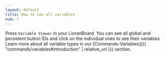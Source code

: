 ```yaml
---
layout: default
title: How to see all variables
num: 7
---
```


Press `Variable Viewer` in your LioranBoard. You can see all global and persistent button IDs and click on the individual ones to see their variables.\
Learn more about all variable types in our [Commands-Variables]({{ "commands/variables#introduction" | relative_url }}) section.
